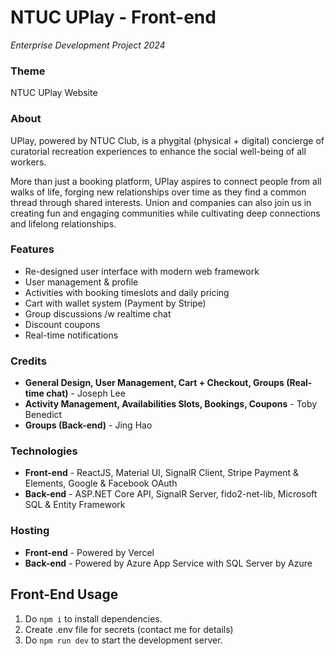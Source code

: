 # NTUC UPlay - Front-end
*Enterprise Development Project 2024*

### Theme
NTUC UPlay Website

### About  
UPlay, powered by NTUC Club, is a phygital (physical + digital) concierge of curatorial recreation experiences to enhance the social well-being of all workers.

More than just a booking platform, UPlay aspires to connect people from all walks of life, forging new relationships over time as they find a common thread through shared interests. Union and companies can also join us in creating fun and engaging communities while cultivating deep connections and lifelong relationships.

### Features
- Re-designed user interface with modern web framework
- User management & profile
- Activities with booking timeslots and daily pricing
- Cart with wallet system (Payment by Stripe)
- Group discussions /w realtime chat
- Discount coupons
- Real-time notifications

### Credits
- **General Design, User Management, Cart + Checkout, Groups (Real-time chat)** - Joseph Lee
- **Activity Management, Availabilities Slots, Bookings, Coupons** - Toby Benedict
- **Groups (Back-end)** - Jing Hao

### Technologies
- **Front-end** - ReactJS, Material UI, SignalR Client, Stripe Payment & Elements, Google & Facebook OAuth
- **Back-end** - ASP.NET Core API, SignalR Server, fido2-net-lib, Microsoft SQL & Entity Framework

### Hosting
- **Front-end** - Powered by Vercel
- **Back-end** - Powered by Azure App Service with SQL Server by Azure

## Front-End Usage

1. Do `npm i` to install dependencies.
2. Create .env file for secrets (contact me for details)
3. Do `npm run dev` to start the development server.
